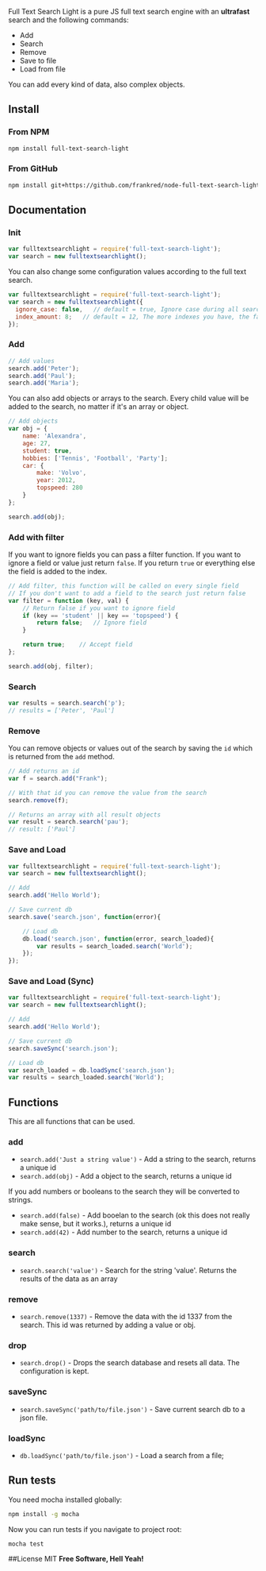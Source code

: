Full Text Search Light is a pure JS full text search engine with an **ultrafast** search and the following commands:

  - Add
  - Search
  - Remove
  - Save to file
  - Load from file

You can add every kind of data, also complex objects.

## Install
### From NPM
```sh
npm install full-text-search-light
```

### From GitHub
```sh
npm install git+https://github.com/frankred/node-full-text-search-light.git
```

## Documentation

### Init
```js
var fulltextsearchlight = require('full-text-search-light');
var search = new fulltextsearchlight();
```

You can also change some configuration values according to the full text search.

```js
var fulltextsearchlight = require('full-text-search-light');
var search = new fulltextsearchlight({
  ignore_case: false,   // default = true, Ignore case during all search queries
  index_amount: 8;   // default = 12, The more indexes you have, the faster can be your search but the slower the 'add' method  gets
});
```

### Add
```js
// Add values
search.add('Peter');
search.add('Paul');
search.add('Maria');
```

You can also add objects or arrays to the search. Every child value will be added to the search, no matter if it's an array or object.

```js
// Add objects
var obj = {
    name: 'Alexandra',
    age: 27,
    student: true,
    hobbies: ['Tennis', 'Football', 'Party'];
    car: {
        make: 'Volvo',
        year: 2012,
        topspeed: 280
    }
};

search.add(obj);
```

### Add with filter
If you want to ignore fields you can pass a filter function. If you want to ignore a field or value just return ```false```. If you return ```true``` or everything else the field is added to the index.

```js
// Add filter, this function will be called on every single field
// If you don't want to add a field to the search just return false
var filter = function (key, val) {
    // Return false if you want to ignore field
    if (key == 'student' || key == 'topspeed') {
        return false;   // Ignore field
    }

    return true;    // Accept field
};

search.add(obj, filter);
```

### Search
```js
var results = search.search('p');
// results = ['Peter', 'Paul']
```

### Remove
You can remove objects or values out of the search by saving the ```id``` which is returned from the ```add``` method.

```js
// Add returns an id
var f = search.add("Frank");

// With that id you can remove the value from the search
search.remove(f);

// Returns an array with all result objects
var result = search.search('pau');
// result: ['Paul']
```

### Save and Load
```js
var fulltextsearchlight = require('full-text-search-light');
var search = new fulltextsearchlight();

// Add
search.add('Hello World');

// Save current db
search.save('search.json', function(error){

    // Load db
    db.load('search.json', function(error, search_loaded){
        var results = search_loaded.search('World');
    });
});
```

### Save and Load (Sync)
```js
var fulltextsearchlight = require('full-text-search-light');
var search = new fulltextsearchlight();

// Add
search.add('Hello World');

// Save current db
search.saveSync('search.json');

// Load db
var search_loaded = db.loadSync('search.json');
var results = search_loaded.search('World');
```

## Functions

This are all functions that can be used.

### add
- ```search.add('Just a string value')``` - Add a string to the search, returns a unique id
- ```search.add(obj)``` - Add a object to the search, returns a unique id

If you add numbers or booleans to the search they will be converted to strings.
- ```search.add(false)``` - Add booelan to the search (ok this does not really make sense, but it works.), returns a unique id
- ```search.add(42)``` - Add number to the search, returns a unique id

### search
- ```search.search('value')``` - Search for the string 'value'. Returns the results of the data as an array

### remove
- ```search.remove(1337)``` - Remove the data with the id 1337 from the search. This id was returned by adding a value or obj.

### drop
- ```search.drop()``` - Drops the search database and resets all data. The configuration is kept.

### saveSync
- ```search.saveSync('path/to/file.json')``` - Save current search db to a json file.

### loadSync
- ```db.loadSync('path/to/file.json')``` - Load a search from a file;

## Run tests

You need mocha installed globally:

```sh
npm install -g mocha
```

Now you can run tests if you navigate to project root:

```sh
mocha test
```

##License
MIT
**Free Software, Hell Yeah!**
